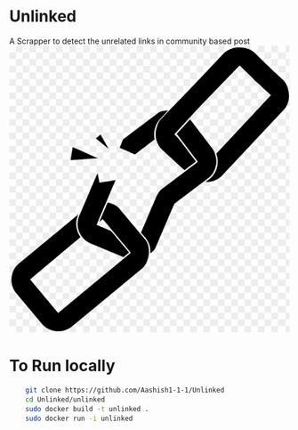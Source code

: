 # Unlinked
A Scrapper to detect the unrelated links in community based post
![img](./images/unlinked.png)

# To Run locally
```bash
    git clone https://github.com/Aashish1-1-1/Unlinked
    cd Unlinked/unlinked
    sudo docker build -t unlinked .
    sudo docker run -i unlinked
```
